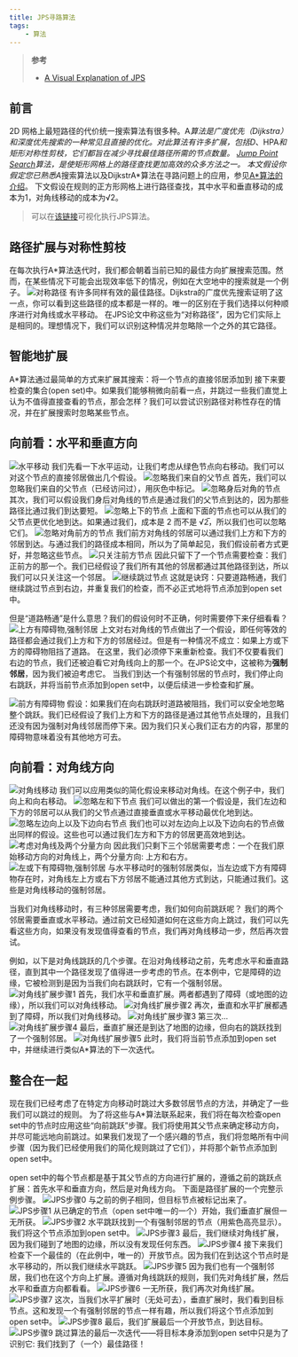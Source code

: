 ```yaml
---
title: JPS寻路算法
tags: 
    - 算法
---
```


> **参考**
>
> - [A Visual Explanation of JPS](https://zerowidth.com/2013/a-visual-explanation-of-jump-point-search/)

## 前言

2D 网格上最短路径的代价统一搜索算法有很多种。A*算法是广度优先（Dijkstra）和深度优先搜索的一种常见且直接的优化。对此算法有许多扩展，包括D*、HPA*和矩形对称性剪枝，它们都旨在减少寻找最佳路径所需的节点数量。
[Jump Point Search](https://harablog.wordpress.com/2011/09/07/jump-point-search/)算法，是使矩形网格上的路径查找更加高效的众多方法之一。
本文假设你假定您已熟悉A*搜索算法以及DijkstrA*算法在寻路问题上的应用，参见[A*算法的介绍](https://theory.stanford.edu/~amitp/GameProgramming/AStarComparison.html)。
下文假设在规则的正方形网格上进行路径查找，其中水平和垂直移动的成本为1，对角线移动的成本为√2。

> 可以在[该链接](https://zerowidth.com/2013/a-visual-explanation-of-jump-point-search/)可视化执行JPS算法。


## 路径扩展与对称性剪枝

在每次执行A*算法迭代时，我们都会朝着当前已知的最佳方向扩展搜索范围。然而，在某些情况下可能会出现效率低下的情况，例如在大空地中的搜索就是一个例子。
![对称路径](/assets/posts/jps-symmetric-paths.svg)
有许多同样有效的最佳路径。Dijkstra的广度优先搜索证明了这一点，你可以看到这些路径的成本都是一样的。唯一的区别在于我们选择以何种顺序进行对角线或水平移动。
在JPS论文中称这些为“对称路径”，因为它们实际上是相同的。理想情况下，我们可以识别这种情况并忽略除一个之外的其它路径。

## 智能地扩展
A*算法通过最简单的方式来扩展其搜索：将一个节点的直接邻居添加到 接下来要检查的集合(open set)中。如果我们能够稍微向前看一点，并跳过一些我们直觉上认为不值得直接查看的节点，那会怎样？我们可以尝试识别路径对称性存在的情况，并在扩展搜索时忽略某些节点。

## 向前看：水平和垂直方向
![水平移动](/assets/posts/jps-horizontal-expand.svg)
我们先看一下水平运动，让我们考虑从绿色节点向右移动。我们可以对这个节点的直接邻居做出几个假设。
![忽略我们来自的父节点](/assets/posts/jps-horizontal-parent.svg)
首先，我们可以忽略我们来自的父节点（已经访问过），用灰色中标记。
![忽略身后对角的节点](/assets/posts/jps-diagonally-behind.svg)
其次，我们可以假设我们身后对角线的节点是通过我们的父节点到达的，因为那些路径比通过我们到达要短。
![忽略上下的节点](/assets/posts/jps-above-below.svg)
上面和下面的节点也可以从我们的父节点更优化地到达。如果通过我们，成本是 2 而不是 √2̅，所以我们也可以忽略它们。
![忽略对角前方的节点](/assets/posts/jps-diagonally-front.svg)
我们前方对角线的邻居可以通过我们上方和下方的邻居到达。与通过我们的路径成本相同，所以为了简单起见，我们假设前者方式更好，并忽略这些节点。
![只关注前方节点](/assets/posts/jps-front.svg.svg)
因此只留下了一个节点需要检查：我们正前方的那一个。我们已经假设了我们所有其他的邻居都通过其他路径到达，所以我们可以只关注这一个邻居。
![继续跳过节点](/assets/posts/jps-jump-ahead.svg)
这就是诀窍：只要道路畅通，我们继续跳过节点到右边，并重复我们的检查，而不必正式地将节点添加到open set中。

但是“道路畅通”是什么意思？我们的假设何时不正确，何时需要停下来仔细看看？
![上方有障碍物,强制邻居](/assets/posts/jps-forced-neighbor.svg)
上文对右对角线的节点做出了一个假设，即任何等效的路径都会通过我们上方和下方的邻居经过。但是有一种情况不成立：如果上方或下方的障碍物阻挡了道路。
在这里，我们必须停下来重新检查。我们不仅要看我们右边的节点，我们还被迫看它对角线向上的那一个。在JPS论文中，这被称为**强制邻居**，因为我们被迫考虑它。
当我们到达一个有强制邻居的节点时，我们停止向右跳跃，并将当前节点添加到open set中，以便后续进一步检查和扩展。

![前方有障碍物](/assets/posts/jps-blocked-ahead.svg)
假设：如果我们在向右跳跃时道路被阻挡，我们可以安全地忽略整个跳跃。我们已经假设了我们上方和下方的路径是通过其他节点处理的，且我们还没有因为强制对角线邻居而停下来。因为我们只关心我们正右方的内容，那里的障碍物意味着没有其他地方可去。

## 向前看：对角线方向
![对角线移动](/assets/posts/jps-diagonally-move.svg)
我们可以应用类似的简化假设来移动对角线。在这个例子中，我们向上和向右移动。
![忽略左和下节点](/assets/posts/jps-left-below.svg)
我们可以做出的第一个假设是，我们左边和下方的邻居可以从我们的父节点通过直接垂直或水平移动最优化地到达。
![忽略左边向上以及下边向右节点](/assets/posts/jps-left-below-expand.svg)
我们也可以对左边向上以及下边向右的节点做出同样的假设。这些也可以通过我们左方和下方的邻居更高效地到达。
![考虑对角线及两个分量方向](/assets/posts/jps-diagonal-and-components.svg)
因此我们只剩下三个邻居需要考虑：一个在我们原始移动方向的对角线上，两个分量方向: 上方和右方。
![左或下有障碍物,强制邻居](/assets/posts/jps-forced-neighbor-2.svg)
与水平移动时的强制邻居类似，当左边或下方有障碍物存在时，对角线左上方或右下方邻居不能通过其他方式到达，只能通过我们。这些是对角线移动的强制邻居。

当我们对角线移动时，有三种邻居需要考虑，我们如何向前跳跃呢？
我们的两个邻居需要垂直或水平移动。通过前文已经知道如何在这些方向上跳过，我们可以先看这些方向，如果没有发现值得查看的节点，我们再对角线移动一步，然后再次尝试。

例如，以下是对角线跳跃的几个步骤。在沿对角线移动之前，先考虑水平和垂直路径，直到其中一个路径发现了值得进一步考虑的节点。在本例中，它是障碍的边缘，它被检测到是因为当我们向右跳跃时，它有一个强制邻居。
![对角线扩展步骤1](/assets/posts/jps-diagonally-move-step-1.svg)
首先，我们水平和垂直扩展。两者都遇到了障碍（或地图的边缘），所以我们可以对角线移动。
![对角线扩展步骤2](/assets/posts/jps-diagonally-move-step-2.svg)
再次，垂直和水平扩展都遇到了障碍，所以我们对角线移动。
![对角线扩展步骤3](/assets/posts/jps-diagonally-move-step-3.svg)
第三次...
![对角线扩展步骤4](/assets/posts/jps-diagonally-move-step-4.svg)
最后，垂直扩展还是到达了地图的边缘，但向右的跳跃找到了一个强制邻居。
![对角线扩展步骤5](/assets/posts/jps-diagonally-move-step-5.svg)
此时，我们将当前节点添加到open set中，并继续进行类似A*算法的下一次迭代。

## 整合在一起
现在我们已经考虑了在特定方向移动时跳过大多数邻居节点的方法，并确定了一些我们可以跳过的规则。
为了将这些与A*算法联系起来，我们将在每次检查open set中的节点时应用这些“向前跳跃”步骤。我们将使用其父节点来确定移动方向，并尽可能远地向前跳过。如果我们发现了一个感兴趣的节点，我们将忽略所有中间步骤（因为我们已经使用我们的简化规则跳过了它们），并将那个新节点添加到open set中。

open set中的每个节点都是基于其父节点的方向进行扩展的，遵循之前的跳跃点扩展：首先水平和垂直方向，然后是对角线方向。
下面是路径扩展的一个完整示例步骤。
![JPS步骤0](/assets/posts/jps-step-0.svg)
与之前的例子相同，但目标节点被标记出来了。
![JPS步骤1](/assets/posts/jps-step-1.svg)
从已确定的节点（open set中唯一的一个）开始，我们垂直扩展但一无所获。
![JPS步骤2](/assets/posts/jps-step-2.svg)
水平跳跃找到一个有强制邻居的节点（用紫色高亮显示）。我们将这个节点添加到open set中。
![JPS步骤3](/assets/posts/jps-step-3.svg)
最后，我们继续对角线扩展，因为我们碰到了地图的边缘，所以没有发现任何东西。
![JPS步骤4](/assets/posts/jps-step-4.svg)
接下来我们检查下一个最佳的（在此例中，唯一的）开放节点。因为我们在到达这个节点时是水平移动的，所以我们继续水平跳跃。
![JPS步骤5](/assets/posts/jps-step-5.svg)
因为我们也有一个强制邻居，我们也在这个方向上扩展。遵循对角线跳跃的规则，我们先对角线扩展，然后水平和垂直方向都看看。
![JPS步骤6](/assets/posts/jps-step-6.svg)
一无所获，我们再次对角线扩展。
![JPS步骤7](/assets/posts/jps-step-7.svg)
这次，当我们水平扩展时（无处可去），垂直扩展时，我们看到目标节点。这和发现一个有强制邻居的节点一样有趣，所以我们将这个节点添加到open set中。
![JPS步骤8](/assets/posts/jps-step-8.svg)
最后，我们扩展最后一个开放节点，到达目标。
![JPS步骤9](/assets/posts/jps-step-9.svg)
跳过算法的最后一次迭代——将目标本身添加到open set中只是为了识别它: 我们找到了（一个）最佳路径！
